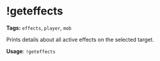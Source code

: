 # !geteffects

**Tags:** `effects`, `player`, `mob`

Prints details about all active effects on the selected target.

**Usage**: `!geteffects`
